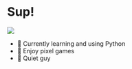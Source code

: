 <h1>Sup!</h1>
<img src=https://c.tenor.com/YFH8r7l0IX0AAAAd/walter-white-falling.gif>
<ul>
<li>🐍 Currently learning and using Python</li>
<li>👾 Enjoy pixel games</li>
<li>🤫 Quiet guy</li>
</ul>

<!---
Vaisaz/Vaisaz is a ✨ special ✨ repository because its `README.md` (this file) appears on your GitHub profile.
You can click the Preview link to take a look at your changes.
--->
